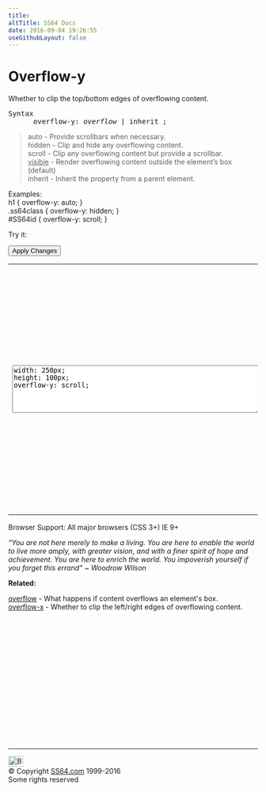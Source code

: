 ```yaml
---
title:
altTitle: SS64 Docs
date: 2016-09-04 19:26:55
useGithubLayout: false
---
```

<!-- #BeginLibraryItem "/Library/head_css.lbi" --><!-- #EndLibraryItem --><h1>Overflow-y</h1>
<p>Whether to clip the top/bottom edges of overflowing content.</p>
<pre>Syntax
      overflow-y: <i>overflow</i> | inherit ;</pre>
<blockquote>
<p><span class="code">auto</span> - Provide scrollbars when necessary.<br>
<span class="code">hidden</span> - Clip and  hide any overflowing content.<br>
<span class="code">scroll</span>  - Clip any overflowing content but provide a scrollbar.<br>
<span class="code"><u>visible</u></span> -  Render overflowing content outside the element’s box (default)<br>
<span class="code">inherit</span> - Inherit the property from a parent element.</p>
</blockquote>
<p>Examples:<br>
  <span class="code">h1 { overflow-y: auto; }<br>
    .ss64class { overflow-y: hidden; }</span><br>
    <span class="code">#SS64id { overflow-y: scroll;  }</span>    <br>
</p>
<p>Try it:</p><input type="button" onclick="ApplyStyle()" value="Apply Changes">
<table>
  <tbody><tr>
    <td><textarea name="tryit" id="trycode" cols="60" rows="6" onfocus="this.style.background='#fff';" onblur="this.style.background='#eee';" tabindex="1">width: 250px;
height: 100px;
overflow-y: scroll;
</textarea></td>
    <td><div id="tryresult">This sample text is too long to fit in a text box if it's  constrained to just 250px wide by 100px tall. The CSS Overflow setting will determine how the text will display. Either overflowing the box or by providing extra scrollbars.</div></td>
  </tr>
</tbody></table>
<p>Browser Support:  All major browsers (CSS 3+) IE 9+</p>
<p class="quote"><i>“You are not here merely to make a living. You are here to enable the world to live more amply, with greater vision, and with a finer spirit of hope and achievement. You are here to enrich the world. You impoverish yourself if you forget this errand” ~ Woodrow Wilson</i></p><p><b>Related:</b></p>
<p><a href="overflow.html">overflow</a> - What happens if content overflows an element's box.<br>
<a href="overflow-x.html">overflow-x</a> - Whether to clip the left/right edges of overflowing content.</p><!-- #BeginLibraryItem "/Library/foot_css.lbi" --><p>
<!-- CSS -->
<ins class="adsbygoogle" style="display:inline-block;width:300px;height:250px" data-ad-client="ca-pub-6140977852749469" data-ad-slot="2739097502"></ins>
<script>
(adsbygoogle = window.adsbygoogle || []).push({});
</script></p>
<hr>
<div id="bl" class="footer"><a href="overflow-y.html#"><img src="../images/top.png" width="30" height="22" alt="Back to the Top"></a></div>
<div id="br" class="footer, tagline">© Copyright <a href="../index.html">SS64.com</a> 1999-2016<br>
Some rights reserved</div><!-- #EndLibraryItem -->

